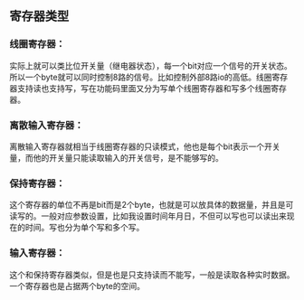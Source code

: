 ## 寄存器类型

### 线圈寄存器：

实际上就可以类比位开关量（继电器状态），每一个bit对应一个信号的开关状态。所以一个byte就可以同时控制8路的信号。比如控制外部8路io的高低。线圈寄存器支持读也支持写，写在功能码里面又分为写单个线圈寄存器和写多个线圈寄存器。

### 离散输入寄存器：

离散输入寄存器就相当于线圈寄存器的只读模式，他也是每个bit表示一个开关量，而他的开关量只能读取输入的开关信号，是不能够写的。

### 保持寄存器：

这个寄存器的单位不再是bit而是2个byte，也就是可以放具体的数据量，并且是可读写的。一般对应参数设置，比如我设置时间年月日，不但可以写也可以读出来现在的时间。写也分为单个写和多个写。

### 输入寄存器：

这个和保持寄存器类似，但是也是只支持读而不能写，一般是读取各种实时数据。一个寄存器也是占据两个byte的空间。